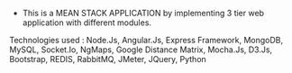 - This is a MEAN STACK APPLICATION by implementing 3 tier web application with different modules.

Technologies used : Node.Js, Angular.Js, Express Framework, MongoDB, MySQL, Socket.Io, NgMaps, Google Distance Matrix, Mocha.Js, D3.Js, 
Bootstrap, REDIS, RabbitMQ, JMeter, JQuery, Python
